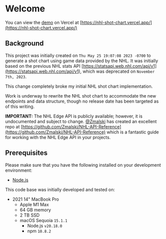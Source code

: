 # Welcome

You can view the [demo](https://nhl-shot-chart.vercel.app/) on Vercel at [https://nhl-shot-chart.vercel.app/](https://nhl-shot-chart.vercel.app/)

## Background

This project was initially created on `Thu May 25 19:07:08 2023 -0700` to generate a shot chart using game data provided by the NHL. It was initially based on the previous NHL stats API [https://statsapi.web.nhl.com/api/v1](https://statsapi.web.nhl.com/api/v1), which was deprecated on `November 7th, 2023`.

This change completely broke my initial NHL shot chart implementation.

Work is underway to rewrite the NHL shot chart to accommodate the new endpoints and data structure, though no release date has been targeted as of this writing.

**IMPORTANT:** The NHL Edge API is publicly available; however, it is undocumented and subject to change. [@Zmalski](https://github.com/Zmalski) has created an excellent repo at [https://github.com/Zmalski/NHL-API-Reference](https://github.com/Zmalski/NHL-API-Reference) which is a fantastic guide for working with the NHL Edge API in your projects.

## Prerequisites

Please make sure that you have the following installed on your development environment:

- [Node.js](https://nodejs.org/en)

This code base was initially developed and tested on:

- 2021 14" MacBook Pro
  - Apple M1 Max
  - 64 GB memory
  - 2 TB SSD
  - macOS Sequoia `15.1.1`
    - Node.js `v20.18.0`
    - npm `10.8.2`
